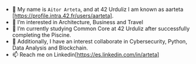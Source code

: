 - 👋 My name is <code>Aitor Arteta</code>, and at 42 Urduliz I am known as aarteta [https://profile.intra.42.fr/users/aarteta].
- 👀 I’m interested in Architecture, Business and Travel
- 🌱 I’m currently studying Common Core at 42 Urduliz after successfully completing the Piscine.
- 🚀 Additionally, I have an interest collaborate in Cybersecurity, Python, Data Analysis and Blockchain.
- 📫 Reach me on Linkedin[https://es.linkedin.com/in/arteta]
